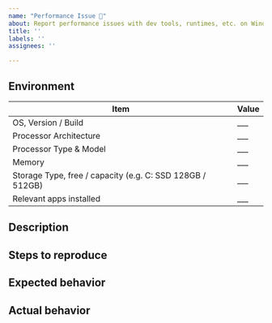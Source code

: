 ```yaml
---
name: "Performance Issue 🐌"
about: Report performance issues with dev tools, runtimes, etc. on Windows 10
title: ''
labels: ''
assignees: ''

---
```


<!-- 
⚠ I ACKNOWLEDGE THE FOLLOWING BEFORE PROCEEDING:
1. If I delete this entire template and go my own path, the core team may close my issue without further explanation or engagement.
2. If I list multiple bugs/concerns in this one issue, the core team may close my issue without further explanation or engagement.
3. If I report an issue that is a duplicate of an existing open/closed issue, the core team may close my issue without further explanation or engagement (and without necessarily spending time to find the exact duplicate ID number).
4. If I leave the title incomplete when filing the issue, the core team may close my issue without further explanation or engagement.
5. If I file something completely blank in the body, the core team may close my issue without further explanation or engagement.

All good? Then proceed!
-->

<!--
This issue repo is monitored by Windows engineering team members and other technical folks.

**Important: When reporting BSODs or security issues, DO NOT attach memory dumps, logs, or traces to Github issues**.
Instead, send dumps/traces to secure@microsoft.com, referencing this GitHub issue.

If this is an application crash, please also provide a Feedback Hub submission link so we can find your diagnostic data on the backend. Use the category "Apps > Windows Terminal (Preview)" and choose "Share My Feedback" after submission to get the link.

Please use this form and describe your issue, concisely but precisely, with as much detail as possible.

-->

## Environment
<!-- Please complete the ___ value fields in the following table (Note: Run the POwerShell command to find the required field info): -->

| Item | Value | 
|---|---|
| OS, Version / Build | ___  <!-- run `[Environment]::OSVERSION` in PowerShell --> |
| Processor Architecture | ___ <!-- run `$env:PROCESSOR_ARCHITECTURE` in PowerShell --> | 
| Processor Type & Model | ___ | 
| Memory | ___ |
| Storage Type, free / capacity (e.g. C: SSD 128GB / 512GB) | ___ | 
| Relevant apps installed  | ___ |

## Description
<!-- Summarize the issue you're seeing, it's impact, how it affects you/your work, etc.  -->

## Steps to reproduce
<!-- Describe how to trigger this bug. Please be as descriptive as possible here. Bonus points for screenshots, commands/scripts where appropriate -->

## Expected behavior
<!-- Describe what you're expecting -->

## Actual behavior
<!-- Describe What's actually happening, inc. screenshots, output text, etc. -->
